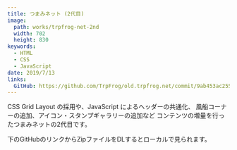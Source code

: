 ```yaml
---
title: つまみネット (2代目)
image: 
  path: works/trpfrog-net-2nd
  width: 702
  height: 830
keywords:
  - HTML
  - CSS
  - JavaScript
date: 2019/7/13
links:
  GitHub: https://github.com/TrpFrog/old.trpfrog.net/commit/9ab453ac255a010efdb593ef1a9d92930b9d5f2e
---
```


CSS Grid Layout の採用や、JavaScript によるヘッダーの共通化、
風船コーナーの追加、アイコン・スタンプギャラリーの追加など
コンテンツの増量を行ったつまみネットの2代目です。

下のGitHubのリンクからZipファイルをDLするとローカルで見られます。
